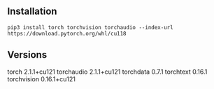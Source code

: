 ## Installation

```console
pip3 install torch torchvision torchaudio --index-url https://download.pytorch.org/whl/cu118
```

## Versions

torch 2.1.1+cu121
torchaudio 2.1.1+cu121
torchdata 0.7.1
torchtext 0.16.1
torchvision 0.16.1+cu121
